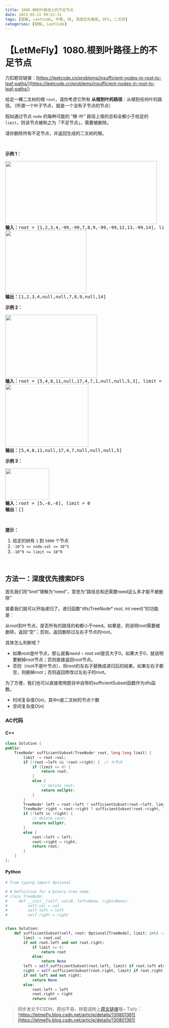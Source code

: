 ```yaml
---
title: 1080.根到叶路径上的不足节点
date: 2023-05-22 09:52:31
tags: [题解, LeetCode, 中等, 树, 深度优先搜索, DFS, 二叉树]
categories: [题解, LeetCode]
---
```


# 【LetMeFly】1080.根到叶路径上的不足节点

力扣题目链接：[https://leetcode.cn/problems/insufficient-nodes-in-root-to-leaf-paths/](https://leetcode.cn/problems/insufficient-nodes-in-root-to-leaf-paths/)

<p>给定一棵二叉树的根 <code>root</code>，请你考虑它所有&nbsp;<strong>从根到叶的路径</strong>：从根到任何叶的路径。（所谓一个叶子节点，就是一个没有子节点的节点）</p>

<p>假如通过节点 <code>node</code> 的每种可能的 &ldquo;根-叶&rdquo; 路径上值的总和全都小于给定的 <code>limit</code>，则该节点被称之为「不足节点」，需要被删除。</p>

<p>请你删除所有不足节点，并返回生成的二叉树的根。</p>

<p>&nbsp;</p>

<p><strong>示例 1：</strong></p>

<pre><strong><img alt="" src="https://assets.leetcode-cn.com/aliyun-lc-upload/uploads/2019/06/08/insufficient-1.png" style="height: 200px; width: 482px;">
输入：</strong>root = [1,2,3,4,-99,-99,7,8,9,-99,-99,12,13,-99,14], limit = 1
<strong><img alt="" src="https://assets.leetcode-cn.com/aliyun-lc-upload/uploads/2019/06/08/insufficient-2.png" style="height: 200px; width: 258px;">
输出：</strong>[1,2,3,4,null,null,7,8,9,null,14]
</pre>

<p><strong>示例 2：</strong></p>

<pre><strong><img alt="" src="https://assets.leetcode-cn.com/aliyun-lc-upload/uploads/2019/06/08/insufficient-3.png" style="height: 200px; width: 292px;">
输入：</strong>root = [5,4,8,11,null,17,4,7,1,null,null,5,3], limit = 22
<strong><img alt="" src="https://assets.leetcode-cn.com/aliyun-lc-upload/uploads/2019/06/08/insufficient-4.png" style="height: 200px; width: 264px;">
输出：</strong>[5,4,8,11,null,17,4,7,null,null,null,5]</pre>

<p><strong>示例 3：</strong></p>

<pre><strong><img alt="" src="https://assets.leetcode-cn.com/aliyun-lc-upload/uploads/2019/06/08/insufficient-5.png" style="height: 100px; width: 140px;">
输入：</strong>root = [5,-6,-6], limit = 0<strong>
输出：</strong>[]</pre>

<p>&nbsp;</p>

<p><strong>提示：</strong></p>

<ol>
	<li>给定的树有&nbsp;<code>1</code>&nbsp;到&nbsp;<code>5000</code>&nbsp;个节点</li>
	<li><code>-10^5&nbsp;&lt;= node.val &lt;= 10^5</code></li>
	<li><code>-10^9 &lt;= limit&nbsp;&lt;= 10^9</code></li>
</ol>

<p>&nbsp;</p>


    
## 方法一：深度优先搜索DFS

首先我们将“limit”理解为“need”，意思为“路径总和还需要need这么多才能不被删除”

接着我们就可以开始递归了。递归函数“dfs(TreeNode* root, int need)”的功能是：

从root到叶节点，是否所有的路径的和都小于need。如果是，则说明root需要被删除，返回“空”；否则，返回删除过左右子节点的root。

具体怎么判断呢？

+ 如果root是叶节点，那么就看$need - root.val$是否大于$0$。如果大于0，就说明要删掉root节点；否则直接返回root节点。
+ 否则（root不是叶节点），将root的左右子替换成递归后的结果，如果左右子都空，则删掉root；否则返回修改过左右子的root。

为了方便，我们也可以直接使用题目中自带的sufficientSubset函数作为dfs函数。

+ 时间复杂度$O(n)$，其中$n$是二叉树的节点个数
+ 空间复杂度$O(n)$

### AC代码

#### C++

```cpp
class Solution {
public:
    TreeNode* sufficientSubset(TreeNode* root, long long limit) {
        limit -= root->val;
        if (!root->left && !root->right) {  // 叶节点
            if (limit <= 0) {
                return root;
            }
            else {
                // delete root;
                return nullptr;
            }
        }
        TreeNode* left = root->left ? sufficientSubset(root->left, limit) : nullptr;
        TreeNode* right = root->right ? sufficientSubset(root->right, limit) : nullptr;
        if (!left && !right) {
            // delete root;
            return nullptr;
        }
        else {
            root->left = left;
            root->right = right;
            return root;
        }
    }
};
```

#### Python

```python
# from typing import Optional

# # Definition for a binary tree node.
# class TreeNode:
#     def __init__(self, val=0, left=None, right=None):
#         self.val = val
#         self.left = left
#         self.right = right


class Solution:
    def sufficientSubset(self, root: Optional[TreeNode], limit: int) -> Optional[TreeNode]:
        limit -= root.val
        if not root.left and not root.right:
            if limit <= 0:
                return root
            else:
                return None
        left = self.sufficientSubset(root.left, limit) if root.left else None
        right = self.sufficientSubset(root.right, limit) if root.right else None
        if not left and not right:
            return None
        else:
            root.left = left
            root.right = right
            return root
```

> 同步发文于CSDN，原创不易，转载请附上[原文链接](https://blog.letmefly.xyz/2023/05/22/LeetCode%201080.%E6%A0%B9%E5%88%B0%E5%8F%B6%E8%B7%AF%E5%BE%84%E4%B8%8A%E7%9A%84%E4%B8%8D%E8%B6%B3%E8%8A%82%E7%82%B9/)哦~
> Tisfy：[https://letmefly.blog.csdn.net/article/details/130801361](https://letmefly.blog.csdn.net/article/details/130801361)
